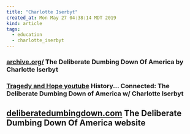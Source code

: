 ```yaml
---
title: "Charlotte Iserbyt"
created_at: Mon May 27 04:38:14 MDT 2019
kind: article
tags:
  - education
  - charlotte_iserbyt
---
```


<h3>
  <a href="https://archive.org/details/DeliberateDumbingDownOfAmericaCharlotteIserbyt" target="_blank">archive.org/</a>
  The Deliberate Dumbing Down Of America by Charlotte Iserbyt
</h3>

<h3>
  <a href="https://www.youtube.com/watch?v=69HqxE74P5w" target="_blank">Tragedy and Hope youtube</a>
  History... Connected: The Deliberate Dumbing Down of America w/ Charlotte Iserbyt
</h3>

<h2>
  <a href="http://deliberatedumbingdown.com/ddd/" target="_blank">deliberatedumbingdown.com</a>
  The Deliberate Dumbing Down Of America website
</h2>

<!--
html boilerplate fragments
<a href="" target="_blank"></a>
<a name=""></a>
<img src="" width="400px">
<ul>
  <li></li>
  <li><a href="" target="_blank"></a></li>
</ul>
<pre>
</pre>
<p style="margin-bottom: 2em;"></p>
<hr style="border: 0; height: 3px; background: #333; background-image: linear-gradient(to right, #ccc, #333, #ccc);">
<pre><code>
</code></pre>
<math xmlns='http://www.w3.org/1998/Math/MathML' display='block'>
</math>
:-->
